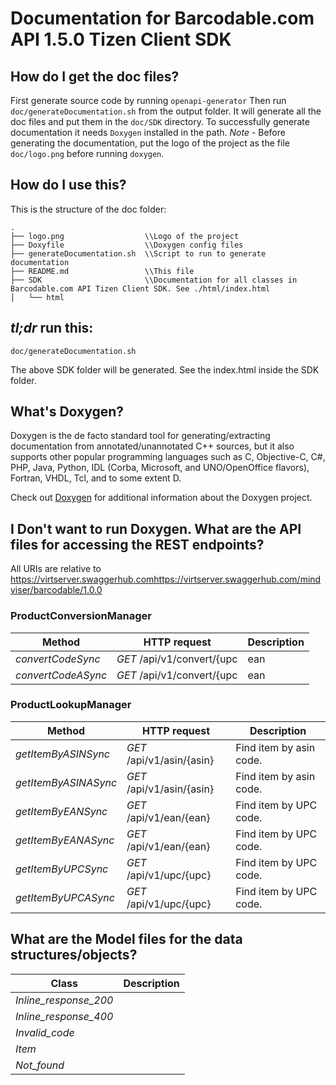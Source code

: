 # Documentation for Barcodable.com API 1.5.0 Tizen Client SDK

## How do I get the doc files?
First generate source code by running `openapi-generator`
Then run `doc/generateDocumentation.sh` from the output folder. It will generate all the doc files and put them in the `doc/SDK` directory.
To successfully generate documentation it needs `Doxygen` installed in the path.
*Note* - Before generating the documentation, put the logo of the project as the file `doc/logo.png` before running `doxygen`.


## How do I use this?
This is the structure of the doc folder:

```
.
├── logo.png                  \\Logo of the project
├── Doxyfile                  \\Doxygen config files
├── generateDocumentation.sh  \\Script to run to generate documentation
├── README.md                 \\This file
├── SDK                       \\Documentation for all classes in Barcodable.com API Tizen Client SDK. See ./html/index.html
│   └── html

```

## *tl;dr* run this:

```
doc/generateDocumentation.sh
```

The above SDK folder will be generated. See the index.html inside the SDK folder.


## What's Doxygen?
Doxygen is the de facto standard tool for generating/extracting documentation from annotated/unannotated C++ sources, but it also supports other popular programming languages such as C, Objective-C, C#, PHP, Java, Python, IDL (Corba, Microsoft, and UNO/OpenOffice flavors), Fortran, VHDL, Tcl, and to some extent D.

Check out [Doxygen](https://www.doxygen.org/) for additional information about the Doxygen project.

## I Don't want to run Doxygen. What are the API files for accessing the REST endpoints?
All URIs are relative to https://virtserver.swaggerhub.comhttps://virtserver.swaggerhub.com/mindviser/barcodable/1.0.0

### ProductConversionManager
Method | HTTP request | Description
------------- | ------------- | -------------
*convertCodeSync* | *GET* /api/v1/convert/{upc | ean | asin} | Convert between UPC, EAN, and ASIN product codes..
*convertCodeASync* | *GET* /api/v1/convert/{upc | ean | asin} | Convert between UPC, EAN, and ASIN product codes..

### ProductLookupManager
Method | HTTP request | Description
------------- | ------------- | -------------
*getItemByASINSync* | *GET* /api/v1/asin/{asin} | Find item by asin code.
*getItemByASINASync* | *GET* /api/v1/asin/{asin} | Find item by asin code.
*getItemByEANSync* | *GET* /api/v1/ean/{ean} | Find item by UPC code.
*getItemByEANASync* | *GET* /api/v1/ean/{ean} | Find item by UPC code.
*getItemByUPCSync* | *GET* /api/v1/upc/{upc} | Find item by UPC code.
*getItemByUPCASync* | *GET* /api/v1/upc/{upc} | Find item by UPC code.


## What are the Model files for the data structures/objects?
Class | Description
------------- | -------------
 *Inline_response_200* | 
 *Inline_response_400* | 
 *Invalid_code* | 
 *Item* | 
 *Not_found* | 

